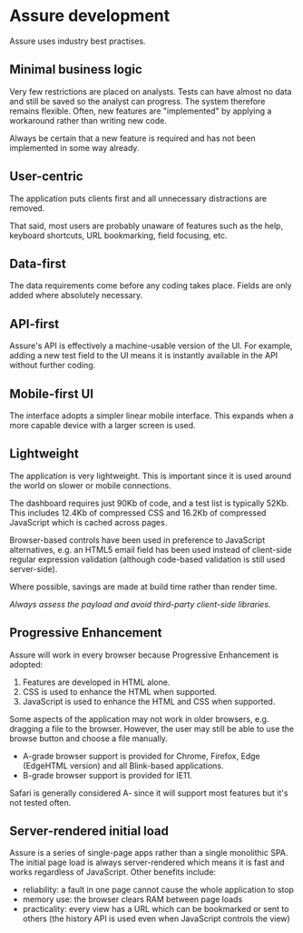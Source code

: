 # Assure development

Assure uses industry best practises.


## Minimal business logic

Very few restrictions are placed on analysts. Tests can have almost no data and still be saved so the analyst can progress. The system therefore remains flexible. Often, new features are "implemented" by applying a workaround rather than writing new code.

Always be certain that a new feature is required and has not been implemented in some way already.


## User-centric

The application puts clients first and all unnecessary distractions are removed.

That said, most users are probably unaware of features such as the help, keyboard shortcuts, URL bookmarking, field focusing, etc.


## Data-first

The data requirements come before any coding takes place. Fields are only added where absolutely necessary.


## API-first

Assure's API is effectively a machine-usable version of the UI. For example, adding a new test field to the UI means it is instantly available in the API without further coding.


## Mobile-first UI

The interface adopts a simpler linear mobile interface. This expands when a more capable device with a larger screen is used.


## Lightweight

The application is very lightweight. This is important since it is used around the world on slower or mobile connections.

The dashboard requires just 90Kb of code, and a test list is typically 52Kb. This includes 12.4Kb of compressed CSS and 16.2Kb of compressed JavaScript which is cached across pages.

Browser-based controls have been used in preference to JavaScript alternatives, e.g. an HTML5 email field has been used instead of client-side regular expression validation (although code-based validation is still used server-side).

Where possible, savings are made at build time rather than render time.

*Always assess the payload and avoid third-party client-side libraries.*


## Progressive Enhancement

Assure will work in every browser because Progressive Enhancement is adopted:

1. Features are developed in HTML alone.
1. CSS is used to enhance the HTML when supported.
1. JavaScript is used to enhance the HTML and CSS when supported.

Some aspects of the application may not work in older browsers, e.g. dragging a file to the browser. However, the user may still be able to use the browse button and choose a file manually.

* A-grade browser support is provided for Chrome, Firefox, Edge (EdgeHTML version) and all Blink-based applications.
* B-grade browser support is provided for IE11.

Safari is generally considered A- since it will support most features but it's not tested often.


## Server-rendered initial load

Assure is a series of single-page apps rather than a single monolithic SPA. The initial page load is always server-rendered which means it is fast and works regardless of JavaScript. Other benefits include:

* reliability: a fault in one page cannot cause the whole application to stop
* memory use: the browser clears RAM between page loads
* practicality: every view has a URL which can be bookmarked or sent to others (the history API is used even when JavaScript controls the view)
